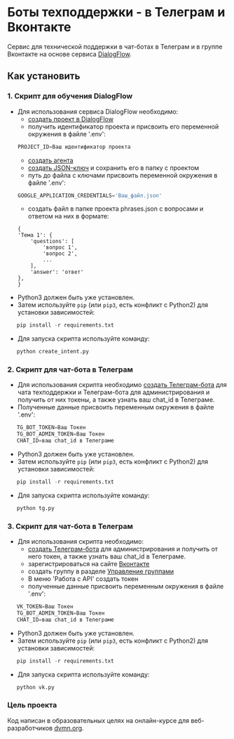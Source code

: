 # Боты техподдержки - в Телеграм и Вконтакте

Сервис для технической поддержки в чат-ботах в Телеграм и в группе Вконтакте на основе сервиса [DialogFlow](https://dialogflow.cloud.google.com).

## Как установить
### 1. Скрипт для обучения DialogFlow

 - Для использования сервиса DialogFlow необходимо:
    - [создать проект в DialogFlow](https://cloud.google.com/dialogflow/es/docs/quick/setup)
    - получить идентификатор проекта и присвоить его переменной окружения в файле '.env':
    ```python
   PROJECT_ID=Ваш идентификатор проекта
   ```
    - [создать агента](https://cloud.google.com/dialogflow/es/docs/quick/build-agent)
    - [создать JSON-ключ](https://cloud.google.com/docs/authentication/getting-started) и сохранить его в     папку с проектом
    - путь до файла с ключами присвоить переменной окружения в файле '.env':
    ```python
   GOOGLE_APPLICATION_CREDENTIALS='Ваш_файл.json'
   ```
    - создать файл в папке проекта phrases.json с вопросами и ответом на них в формате:
    ```
    {
    'Тема 1': {
        'questions': [
            'вопрос 1',
            'вопрос 2',
            ...
        ],
        'answer': 'ответ'
    },
   }
   ```
 - Python3 должен быть уже установлен.
 - Затем используйте `pip` (или `pip3`, есть конфликт с Python2) для установки зависимостей:
```python
   pip install -r requirements.txt
   ```
   - Для запуска скрипта используйте команду:
```python
   python create_intent.py
```

### 2. Скрипт для чат-бота в Телеграм
- Для использования скрипта необходимо [создать Телеграм-бота](https://telegram.me/BotFather) для чата техподдержки и Телеграм-бота для администрирования и получить от них токены, а также узнать ваш chat_id в Телеграме.
 - Полученные данные присвоить переменным окружения в файле '.env':
```python
   TG_BOT_TOKEN=Ваш Токен
   TG_BOT_ADMIN_TOKEN=Ваш Токен
   CHAT_ID=ваш chat_id в Телеграме
```
 - Python3 должен быть уже установлен.
 - Затем используйте `pip` (или `pip3`, есть конфликт с Python2) для установки зависимостей:
```python
   pip install -r requirements.txt
   ```
 - Для запуска скрипта используйте команду:
```python
   python tg.py
```

### 3. Скрипт для чат-бота в Телеграм

 - Для использования скрипта необходимо:
    - [создать Телеграм-бота](https://telegram.me/BotFather) для администрирования и получить от него токен, а также узнать ваш chat_id в Телеграме.
    - зарегистрироваться на сайте [Вконтакте](https://vk.com/)
    - создать группу в разделе [Управление группами](https://vk.com/groups?tab=admin)
    - В меню 'Работа с API' создать токен
    - полученные данные присвоить переменным окружения в файле '.env':
```python
   VK_TOKEN=Ваш Токен
   TG_BOT_ADMIN_TOKEN=Ваш Токен
   CHAT_ID=ваш chat_id в Телеграме
```
 - Python3 должен быть уже установлен.
 - Затем используйте `pip` (или `pip3`, есть конфликт с Python2) для установки зависимостей:
```python
   pip install -r requirements.txt
   ```
 - Для запуска скрипта используйте команду:
```python
   python vk.py
```

### Цель проекта

Код написан в образовательных целях на онлайн-курсе для веб-разработчиков [dvmn.org](https://dvmn.org/).
